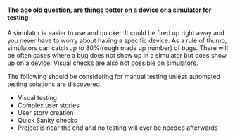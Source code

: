<h4>The age old question, are things better on a device or a simulator for testing</h4>
A simulator is easier to use and quicker.  It could be fired up right away and you never have to worry about having a 
specific device.  As a rule of thumb, simulators can catch up to 80%(rough made up number) of bugs.  There will be often cases
where a bug does not show up in a simulator but does show up on a device.  Visual checks are also not possible on simulators.

The following should be considering for manual testing unless automated testing solutions are discovered.

<ul>
<li>Visual testing</li>
<li>Complex user stories</li>
<li>User story creation</li>
<li>Quick Sanity checks</li>
<li>Project is near the end and no testing will ever be needed afterwards</li>
